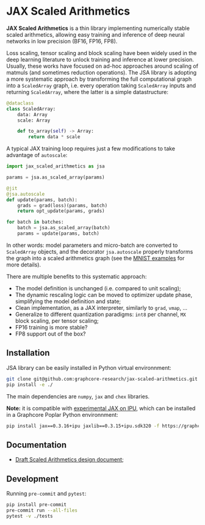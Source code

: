 # JAX Scaled Arithmetics

**JAX Scaled Arithmetics** is a thin library implementing numerically stable scaled arithmetics, allowing easy training and inference of
deep neural networks in low precision (BF16, FP16, FP8).

Loss scaling, tensor scaling and block scaling have been widely used in the deep learning literature to unlock training and inference at lower precision. Usually, these works have focused on ad-hoc approaches around scaling of matmuls (and sometimes reduction operations). The JSA library is adopting a more systematic approach by transforming the full computational graph into a `ScaledArray` graph, i.e. every operation taking `ScaledArray` inputs and returning `ScaledArray`, where the latter is a simple datastructure:
```python
@dataclass
class ScaledArray:
    data: Array
    scale: Array

    def to_array(self) -> Array:
        return data * scale
```

A typical JAX training loop requires just a few modifications to take advantage of `autoscale`:
```python
import jax_scaled_arithmetics as jsa

params = jsa.as_scaled_array(params)

@jit
@jsa.autoscale
def update(params, batch):
    grads = grad(loss)(params, batch)
    return opt_update(params, grads)

for batch in batches:
    batch = jsa.as_scaled_array(batch)
    params = update(params, batch)
```
In other words: model parameters and micro-batch are converted to `ScaledArray` objects, and the decorator `jsa.autoscale` properly transforms the graph into a scaled arithmetics graph (see the [MNIST examples](./experiments/mnist/) for more details).

There are multiple benefits to this systematic approach:

* The model definition is unchanged (i.e. compared to unit scaling);
* The dynamic rescaling logic can be moved to optimizer update phase, simplifying the model definition and state;
* Clean implementation, as a JAX interpreter, similarly to `grad`, `vmap`, ...
* Generalize to different quantization paradigms: `int8` per channel, `MX` block scaling, per tensor scaling;
* FP16 training is more stable?
* FP8 support out of the box?


## Installation

JSA library can be easily installed in Python virtual environnment:
```bash
git clone git@github.com:graphcore-research/jax-scaled-arithmetics.git
pip install -e ./
```
The main dependencies are `numpy`, `jax` and `chex` libraries.

**Note:** it is compatible with [experimental JAX on IPU](https://github.com/graphcore-research/jax-experimental), which can be installed in a Graphcore Poplar Python environnment:
```bash
pip install jax==0.3.16+ipu jaxlib==0.3.15+ipu.sdk320 -f https://graphcore-research.github.io/jax-experimental/wheels.html
```

## Documentation

* [Draft Scaled Arithmetics design document](docs/design.md);

## Development

Running `pre-commit` and `pytest`:
```bash
pip install pre-commit
pre-commit run --all-files
pytest -v ./tests
```
